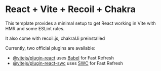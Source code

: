# React + Vite + Recoil + Chakra

This template provides a minimal setup to get React working in Vite with HMR and some ESLint rules.

It also come with recoil.js, chakraUi preinstalled

Currently, two official plugins are available:

- [@vitejs/plugin-react](https://github.com/vitejs/vite-plugin-react/blob/main/packages/plugin-react/README.md) uses [Babel](https://babeljs.io/) for Fast Refresh
- [@vitejs/plugin-react-swc](https://github.com/vitejs/vite-plugin-react-swc) uses [SWC](https://swc.rs/) for Fast Refresh
